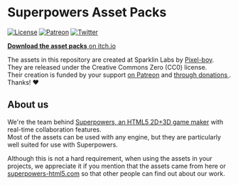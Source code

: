 # Superpowers Asset Packs

[![License](https://img.shields.io/badge/license-CC0-blue.svg)](https://github.com/sparklinlabs/superpowers-asset-packs/blob/master/LICENSE.txt)
[![Patreon](https://img.shields.io/badge/patreon-support%20us-brightgreen.svg)](https://www.patreon.com/SparklinLabs)
[![Twitter](https://img.shields.io/twitter/follow/SuperpowersDev.svg?style=social)](https://twitter.com/SuperpowersDev)

[**Download the asset packs** on itch.io](http://sparklinlabs.itch.io/superpowers)

The assets in this repository are created at Sparklin Labs by [Pixel-boy](https://twitter.com/2pblog1).  
They are released under the Creative Commons Zero (CC0) license.  
Their creation is funded by your support [on Patreon](http://patreon.com/SparklinLabs) and [through donations ](http://sparklinlabs.itch.io/superpowers). Thanks! ♥

## About us

We're the team behind [Superpowers, an HTML5 2D+3D game maker](http://superpowers-html5.com) with real-time collaboration features.  
Most of the assets can be used with any engine, but they are particularly well suited for use with Superpowers.

Although this is not a hard requirement, when using the assets in your projects, we appreciate it if you mention that the assets came from here or [superpowers-html5.com](http://superpowers-html5.com) so that other people can find out about our work.
